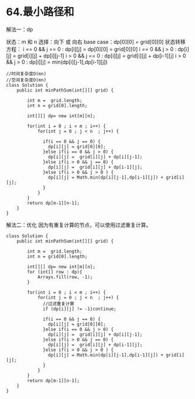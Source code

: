 # 64.最小路径和

解法一：dp

状态：m 和 n
选择：向下 或 向右
base case：dp[0][0] = grid[0][0]
状态转移方程：
i == 0 && j == 0  : dp[i][j] = dp[0][0] = grid[0][0]
i == 0 && j > 0  : dp[i][j] =  grid[i][j] + dp[i][j-1]
i > 0 && j == 0  : dp[i][j] =  grid[i][j] + dp[i-1][j]
i > 0 && j > 0  :  dp[i][j] = min(dp[i][j-1],dp[i-1][j]) 

```
//时间复杂度O(mn)
//空间复杂度O(mn)
class Solution {
    public int minPathSum(int[][] grid) {

        int m =  grid.length;
        int n = grid[0].length;

        int[][] dp= new int[m][n];

        for(int i = 0 ; i < m ; i++) {
            for(int j = 0 ; j < n  ; j++) {

              if(i == 0 && j == 0) {
                dp[i][j] = grid[0][0];
              }else if(i == 0 && j > 0) {
                dp[i][j] =  grid[i][j] + dp[i][j-1];
              }else if(i > 0 && j == 0) {
                dp[i][j] =  grid[i][j] + dp[i-1][j];
              }else if(i > 0 && j > 0 ) {
                dp[i][j] = Math.min(dp[i][j-1],dp[i-1][j]) + grid[i][j];
              }
            }
        }
        return dp[m-1][n-1];
    }
}
```


解法二：优化
因为有重复计算的节点，可以使用过滤重复计算。
```
class Solution {
    public int minPathSum(int[][] grid) {

        int m =  grid.length;
        int n = grid[0].length;

        int[][] dp= new int[m][n];
        for (int[] row : dp){
            Arrays.fill(row, -1);
        }

        for(int i = 0 ; i < m ; i++) {
            for(int j = 0 ; j < n  ; j++) {
              //过滤重复计算
              if (dp[i][j] != -1)continue;
              
              if(i == 0 && j == 0) {
                dp[i][j] = grid[0][0];
              }else if(i == 0 && j > 0) {
                dp[i][j] =  grid[i][j] + dp[i][j-1];
              }else if(i > 0 && j == 0) {
                dp[i][j] =  grid[i][j] + dp[i-1][j];
              }else if(i > 0 && j > 0 ) {
                dp[i][j] = Math.min(dp[i][j-1],dp[i-1][j]) + grid[i][j];
              }
            }
        }
        return dp[m-1][n-1];
    }
}
```